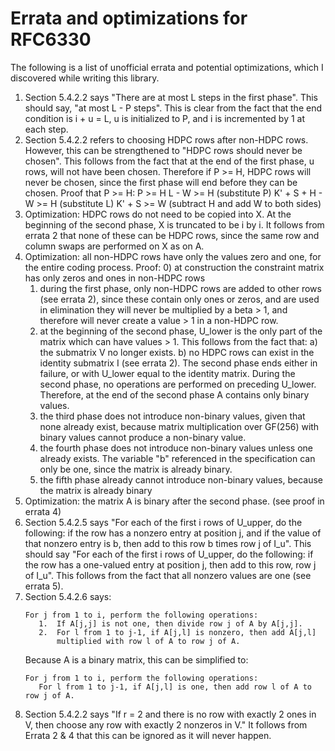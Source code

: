 # Errata and optimizations for RFC6330

The following is a list of unofficial errata and potential optimizations, which I discovered while writing this library.

1) Section 5.4.2.2 says "There are at most L steps in the first phase". This should say, "at most L - P steps".
This is clear from the fact that the end condition is i + u = L, u is initialized to P, and i is incremented by 1
at each step.
2) Section 5.4.2.2 refers to choosing HDPC rows after non-HDPC rows. However, this can be strengthened to
"HDPC rows should never be chosen". This follows from the fact that at the end of the first phase, u rows, will
not have been chosen. Therefore if P >= H, HDPC rows will never be chosen, since the first phase will end before
they can be chosen.
Proof that P >= H:
P >= H
L - W >= H (substitute P)
K' + S + H - W >= H (substitute L)
K' + S >= W (subtract H and add W to both sides)
3) Optimization: HDPC rows do not need to be copied into X. At the beginning of the second phase, X is truncated to be
i by i. It follows from errata 2 that none of these can be HDPC rows, since the same row and column swaps are performed
on X as on A.
4) Optimization: all non-HDPC rows have only the values zero and one, for the entire coding process. Proof:
    0) at construction the constraint matrix has only zeros and ones in non-HDPC rows
    1) during the first phase, only non-HDPC rows are added to other rows (see errata 2), since these contain only
    ones or zeros, and are used in elimination they will never be multiplied by a beta > 1, and therefore will never
    create a value > 1 in a non-HDPC row.
    2) at the beginning of the second phase, U_lower is the only part of the matrix which can have values > 1. This
    follows from the fact that: a) the submatrix V no longer exists. b) no HDPC rows can exist in the identity submatrix
    I (see errata 2). The second phase ends either in failure, or with U_lower equal to the identity matrix. During
    the second phase, no operations are performed on preceding U_lower. Therefore, at the end of the second
    phase A contains only binary values.
    3) the third phase does not introduce non-binary values, given that none already exist, because matrix
    multiplication over GF(256) with binary values cannot produce a non-binary value.
    4) the fourth phase does not introduce non-binary values unless one already exists. The variable "b"
    referenced in the specification can only be one, since the matrix is already binary.
    5) the fifth phase already cannot introduce non-binary values, because the matrix is already binary
5) Optimization: the matrix A is binary after the second phase. (see proof in errata 4)
6) Section 5.4.2.5 says "For each of the first i rows of U_upper, do the following: if the row has a nonzero
entry at position j, and if the value of that nonzero entry is b, then add to this row b times row j of I_u". This
should say "For each of the first i rows of U_upper, do the following: if the row has a one-valued entry at position
j, then add to this row, row j of I_u". This follows from the fact that all nonzero values are one (see errata 5).
7) Section 5.4.2.6 says:
    ```
    For j from 1 to i, perform the following operations:
       1.  If A[j,j] is not one, then divide row j of A by A[j,j].
       2.  For l from 1 to j-1, if A[j,l] is nonzero, then add A[j,l]
           multiplied with row l of A to row j of A.
    ```
   Because A is a binary matrix, this can be simplified to:
    ```
    For j from 1 to i, perform the following operations:
       For l from 1 to j-1, if A[j,l] is one, then add row l of A to row j of A.
    ```
8) Section 5.4.2.2 says "If r = 2 and there is no row with exactly 2 ones in V, then choose any row with exactly 2
nonzeros in V." It follows from Errata 2 & 4 that this can be ignored as it will never happen.
